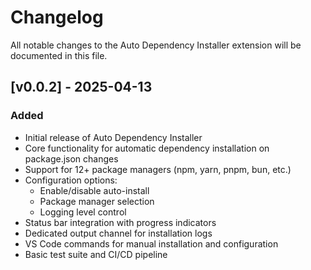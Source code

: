 # Changelog

All notable changes to the Auto Dependency Installer extension will be documented in this file.

## [v0.0.2] - 2025-04-13

### Added

- Initial release of Auto Dependency Installer
- Core functionality for automatic dependency installation on package.json changes
- Support for 12+ package managers (npm, yarn, pnpm, bun, etc.)
- Configuration options:
  - Enable/disable auto-install
  - Package manager selection
  - Logging level control
- Status bar integration with progress indicators
- Dedicated output channel for installation logs
- VS Code commands for manual installation and configuration
- Basic test suite and CI/CD pipeline

[Unreleased]: https://github.com/girish-kor/auto-dependency-installer/compare/v0.0.2...HEAD
